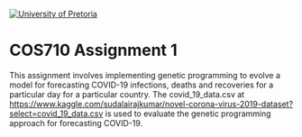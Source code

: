 [![University of Pretoria](https://www.up.ac.za/themes/up2.0/images/horizontal-logo.png)]()

# COS710 Assignment 1

This assignment involves implementing genetic programming to evolve a model for forecasting COVID-19 infections, deaths 
and recoveries for a particular day for a particular country. The covid_19_data.csv at https://www.kaggle.com/sudalairajkumar/novel-corona-virus-2019-dataset?select=covid_19_data.csv
is used to evaluate the genetic programming approach for forecasting COVID-19.